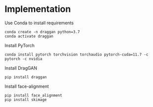 # Implementation

Use Conda to install requirements
```
conda create -n draggan python=3.7
conda activate draggan
```

Install PyTorch
```
conda install pytorch torchvision torchaudio pytorch-cuda=11.7 -c pytorch -c nvidia 
```

Install DragGAN
```
pip install draggan
```

Install face-alignment
```
pip install face_alignment
pip install skimage
```
